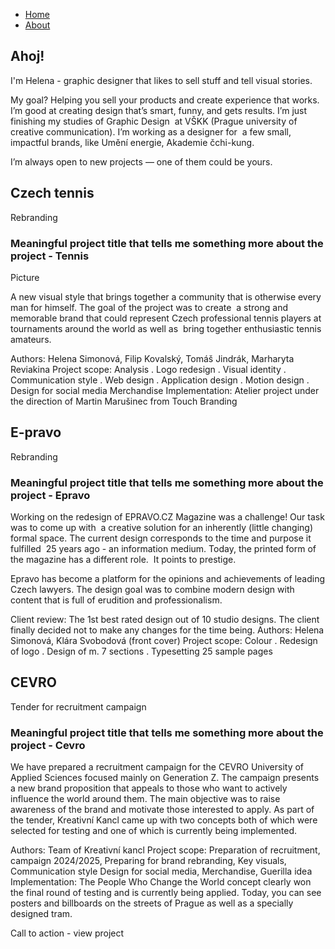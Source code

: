 - [Home](index.md)
- [About](about.md)

## Ahoj!

I'm Helena - graphic designer that likes to sell stuff and tell visual stories. 

My goal? Helping you sell your products and create experience that works. I’m good at creating design that’s smart, funny, and gets results.
I’m just finishing my studies of Graphic Design  at VŠKK (Prague university of creative communication). I’m working as a designer for  a few small, impactful brands, like Umění energie, Akademie čchi-kung.

I’m always open to new projects
— one of them could be yours.

## Czech tennis

Rebranding
### Meaningful project title that tells me something more about the project - Tennis

Picture

A new visual style that brings together a community that is otherwise every man for himself. The goal of the project was to create  a strong and memorable brand that could represent Czech professional tennis players at tournaments around the world as well as  bring together enthusiastic tennis amateurs.

Authors: Helena Simonová, Filip Kovalský, Tomáš Jindrák, Marharyta Reviakina
Project scope: Analysis . Logo redesign . Visual identity . Communication style . Web design . Application design  .  Motion design . Design for social media Merchandise
Implementation: Atelier project under the direction of Martin Marušinec from Touch Branding 

## E-pravo

Rebranding
### Meaningful project title that tells me something more about the project - Epravo

Working on the redesign of EPRAVO.CZ Magazine was a challenge! Our task was to come up with  a creative solution for an inherently (little changing) formal space. The current design corresponds to the time and purpose it fulfilled  25 years ago - an information medium. Today, the printed form of the magazine has a different role.  It points to prestige. 

Epravo has become a platform for the opinions and achievements of leading Czech lawyers. The design goal was to combine modern design with content that is full of erudition and professionalism.

Client review: The 1st best rated design out of 10 studio designs. The client finally decided not to make any changes for the time being.
Authors: Helena Simonová, Klára Svobodová (front cover)
Project scope: Colour . Redesign of logo . Design of m. 7 sections . Typesetting 25 sample pages

## CEVRO

Tender for recruitment campaign
### Meaningful project title that tells me something more about the project - Cevro

We have prepared a recruitment campaign for the CEVRO University of Applied Sciences focused mainly on Generation Z. The campaign presents  a new brand proposition that appeals to those who want to actively influence the world around them. The main objective was to raise awareness of the brand and motivate those interested to apply. As part of the tender, Kreativní Kancl came up with two concepts both of which were selected for testing and one of which is currently being implemented.

Authors: Team of Kreativní kancl
Project scope: Preparation of recruitment, campaign 2024/2025, Preparing for brand rebranding, Key visuals, Communication style Design for social media, Merchandise, Guerilla idea
Implementation: The People Who Change the World concept clearly won the final round of testing and is currently being applied. Today, you can see posters and billboards on the streets of Prague as well as a specially designed tram.


Call to action - view project
